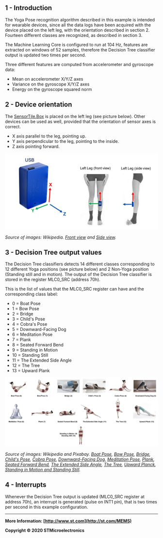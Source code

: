## 1 - Introduction

The Yoga Pose recognition algorithm described in this example is intended for wearable devices, since all the data logs have been acquired with the device placed on the left leg, with the orientation described in section 2. Fourteen different classes are recognized, as described in section 3.

The Machine Learning Core is configured to run at 104 Hz, features are extracted on windows of 52 samples, therefore the Decision Tree classifier output is updated two times per second.

Three different features are computed from accelerometer and gyroscope data:

- Mean on accelerometer X/Y/Z axes
- Variance on the gyroscope X/Y/Z axes
- Energy on the gyroscope squared norm


## 2 - Device orientation

The [SensorTile.Box](https://www.st.com/content/st_com/en/products/evaluation-tools/product-evaluation-tools/mems-motion-sensor-eval-boards/steval-mksbox1v1.html) is placed on the left leg (see picture below). Other devices can be used as well, provided that the orientation of sensor axes is correct.

- X axis parallel to the leg, pointing up.
- Y axis perpendicular to the leg, pointing to the inside.
- Z axis pointing forward.

![SensorTileBoxOnLeftLeg](.\SensorTileBoxOnLeftLeg.jpg)

*Source of images: Wikipedia. [Front view](https://commons.wikimedia.org/wiki/File:Tadasana_Yoga-Asana_Nina-Mel.jpg) and [Side view](https://commons.wikimedia.org/wiki/File:Chaturanga-Dandasana_low_Yoga-Asana_Nina-Mel.jpg).*


## 3 - Decision Tree output values

The Decision Tree classifiers detects 14 different classes corresponding to 12 different Yoga positions (see picture below) and 2 Non-Yoga position (Standing still and in motion). The output of the Decision Tree classifier is stored in the register MLC0_SRC (address 70h).

This is the list of values that the MLC0_SRC register can have and the corresponding class label:

- 0 = Boat Pose
- 1 = Bow Pose
- 2 = Bridge
- 3 = Child's Pose
- 4 = Cobra's Pose
- 5 = Downward-Facing Dog
- 6 = Meditation Pose
- 7 = Plank
- 8 = Seated Forward Bend
- 9 = Standing in Motion
- 10 = Standing Still
- 11 = The Extended Side Angle
- 12 = The Tree
- 13 =  Upward Plank

![SensorTileBoxYogaPoses](.\SensorTileBoxYogaPoses.jpg)

*Source of images: Wikipedia and Pixabay. [Boat Pose](https://en.wikipedia.org/wiki/File:Paripurna-Navasana_Yoga-Asana_Nina-Mel.jpg), [Bow Pose](https://commons.wikimedia.org/wiki/File:Tadasana_Yoga-Asana_Nina-Mel.jpg), [Bridge](https://commons.wikimedia.org/wiki/File:Setubandhasana_oblique_view.JPG), [Child's Pose](https://pixabay.com/it/photos/yoga-childs-posa-asana-2959214/), [Cobra Pose](https://commons.wikimedia.org/wiki/File:Bhujangasana_Yoga-Asana_Nina-Mel.jpg), [Downward-Facing Dog,](https://commons.wikimedia.org/wiki/File:Downward-Facing-Dog.JPG) [Meditation Pose](https://commons.wikimedia.org/wiki/File:Siddhasana_mulher.jpg), [Plank](https://commons.wikimedia.org/wiki/File:Chaturanga-Dandasana_low_Yoga-Asana_Nina-Mel.jpg), [Seated Forward Bend](https://commons.wikimedia.org/wiki/File:Janusirsasana_Yoga-Asana_Nina-Mel.jpg), [The Extended Side Angle](https://upload.wikimedia.org/wikipedia/commons/b/b5/Utthita-Parshvakonasana_Yoga-Asana_Nina-Mel.jpg), [The Tree](https://pl.m.wikipedia.org/wiki/Plik:Vriksasana_Yoga-Asana_Nina-Mel.jpg), [Upward Planck](https://commons.wikimedia.org/wiki/File:Putvottanasana_-_Upward_Plank_Pose_1_-_Diagonal_View.jpg), [Standing in Motion and Standing Still](https://commons.wikimedia.org/wiki/File:Tadasana_Yoga-Asana_Nina-Mel.jpg).*


## 4 - Interrupts

Whenever the Decision Tree output is updated (MLC0_SRC register at address 70h), an interrupt is generated (pulse on INT1 pin), that is two times per second in this example configuration. 

------

**More Information: [http://www.st.com](http://st.com/MEMS)**

**Copyright © 2020 STMicroelectronics**